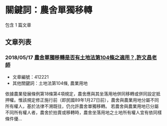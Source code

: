 # 關鍵詞：農舍單獨移轉

包含 1 篇文章

## 文章列表

### 2018/05/17 [農舍單獨移轉是否有土地法第104條之適用？,許文昌老師](../../articles/412221_%E8%BE%B2%E8%88%8D%E5%96%AE%E7%8D%A8%E7%A7%BB%E8%BD%89%E6%98%AF%E5%90%A6%E6%9C%89%E5%9C%9F%E5%9C%B0%E6%B3%95%E7%AC%AC104%E6%A2%9D%E4%B9%8B%E9%81%A9%E7%94%A8%EF%BC%9F%2C%E8%A8%B1%E6%96%87%E6%98%8C%E8%80%81%E5%B8%AB.md)
- 文章編號：412221
- 其他關鍵詞：土地法第104條, 農業用地

依據農業發展條例第18條第4項規定，農舍應與其坐落用地併同移轉或併同設定抵押權。惟該規定修正施行前（即民國89年1月27日前），農舍與農業用地分屬不同所有權人，基於法律不溯既往，仍允許農舍單獨移轉。 若農舍與農業用地已分屬不同所有權人者，農舍於拍賣或移轉時，農舍坐落用地之土地所有權人宜有依同樣條件優...
